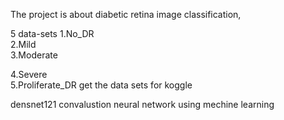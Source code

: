 The project is about  diabetic retina image classification,

5 data-sets 
1.No_DR  
2.Mild  
3.Moderate 

4.Severe  
5.Proliferate_DR 
get the data sets for koggle

densnet121 convalustion neural network using mechine learning


